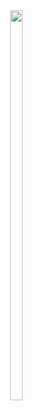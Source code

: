 <body>
  <div class = "img">
    <img src = https://github.com/2022SWAcademyT13/passing_parsing/blob/main/Panoptic%20Segmentation/img/%EC%9B%90%EB%B3%B8_img.png width = 20% height = 0%/>
    <img src = https://github.com/2022SWAcademyT13/passing_parsing/blob/main/Panoptic%20Segmentation/img/panoptic_seg_img.png width = 20% height = 40%/>
  </div>
</body>
 
 
